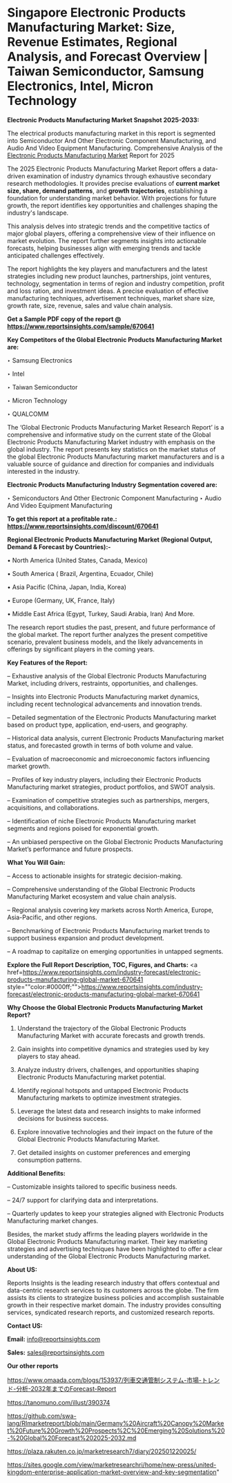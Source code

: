 # Singapore Electronic Products Manufacturing Market: Size, Revenue Estimates, Regional Analysis, and Forecast Overview | Taiwan Semiconductor, Samsung Electronics, Intel, Micron Technology

<strong>Electronic Products Manufacturing Market Snapshot 2025-2033:</strong>

The electrical products manufacturing market in this report is segmented into Semiconductor And Other Electronic Component Manufacturing, and Audio And Video Equipment Manufacturing. Comprehensive Analysis of the <a href=https://www.reportsinsights.com/sample/670641>Electronic Products Manufacturing Market</a> Report for 2025

The 2025 Electronic Products Manufacturing Market Report offers a data-driven examination of industry dynamics through exhaustive secondary research methodologies. It provides precise evaluations of <strong>current market size, share, demand patterns</strong>, and <strong>growth trajectories</strong>, establishing a foundation for understanding market behavior. With projections for future growth, the report identifies key opportunities and challenges shaping the industry's landscape.

This analysis delves into strategic trends and the competitive tactics of major global players, offering a comprehensive view of their influence on market evolution. The report further segments insights into actionable forecasts, helping businesses align with emerging trends and tackle anticipated challenges effectively.

The report highlights the key players and manufacturers and the latest strategies including new product launches, partnerships, joint ventures, technology, segmentation in terms of region and industry competition, profit and loss ration, and investment ideas. A precise evaluation of effective manufacturing techniques, advertisement techniques, market share size, growth rate, size, revenue, sales and value chain analysis.

<strong>Get a Sample PDF copy of the report @ <a href=https://www.reportsinsights.com/sample/670641 style=color:#0000ff;>https://www.reportsinsights.com/sample/670641</a></strong>

<strong>Key Competitors of the Global Electronic Products Manufacturing Market are:</strong>

‣ Samsung Electronics

‣ Intel

‣ Taiwan Semiconductor

‣ Micron Technology

‣ QUALCOMM

The ‘Global Electronic Products Manufacturing Market Research Report’ is a comprehensive and informative study on the current state of the Global Electronic Products Manufacturing Market industry with emphasis on the global industry. The report presents key statistics on the market status of the global Electronic Products Manufacturing market manufacturers and is a valuable source of guidance and direction for companies and individuals interested in the industry.

<strong>Electronic Products Manufacturing Industry Segmentation covered are:</strong>

‣ Semiconductors And Other Electronic Component Manufacturing
‣ Audio And Video Equipment Manufacturing

<strong>To get this report at a profitable rate.: <a href=https://www.reportsinsights.com/discount/670641 style=color:#0000ff;>https://www.reportsinsights.com/discount/670641</a></strong>

<strong>Regional Electronic Products Manufacturing Market (Regional Output, Demand &amp; Forecast by Countries):-</strong>

• North America (United States, Canada, Mexico)

• South America ( Brazil, Argentina, Ecuador, Chile)

• Asia Pacific (China, Japan, India, Korea)

• Europe (Germany, UK, France, Italy)

• Middle East Africa (Egypt, Turkey, Saudi Arabia, Iran) And More.

The research report studies the past, present, and future performance of the global market. The report further analyzes the present competitive scenario, prevalent business models, and the likely advancements in offerings by significant players in the coming years.

<strong>Key Features of the Report:</strong>

– Exhaustive analysis of the Global Electronic Products Manufacturing Market, including drivers, restraints, opportunities, and challenges.

– Insights into Electronic Products Manufacturing market dynamics, including recent technological advancements and innovation trends.

– Detailed segmentation of the Electronic Products Manufacturing market based on product type, application, end-users, and geography.

– Historical data analysis, current Electronic Products Manufacturing market status, and forecasted growth in terms of both volume and value.

– Evaluation of macroeconomic and microeconomic factors influencing market growth.

– Profiles of key industry players, including their Electronic Products Manufacturing market strategies, product portfolios, and SWOT analysis.

– Examination of competitive strategies such as partnerships, mergers, acquisitions, and collaborations.

– Identification of niche Electronic Products Manufacturing market segments and regions poised for exponential growth.

– An unbiased perspective on the Global Electronic Products Manufacturing Market’s performance and future prospects.

<strong>What You Will Gain:</strong>

– Access to actionable insights for strategic decision-making.

– Comprehensive understanding of the Global Electronic Products Manufacturing Market ecosystem and value chain analysis.

– Regional analysis covering key markets across North America, Europe, Asia-Pacific, and other regions.

– Benchmarking of Electronic Products Manufacturing market trends to support business expansion and product development.

– A roadmap to capitalize on emerging opportunities in untapped segments.

<strong>Explore the Full Report Description, TOC, Figures, and Charts:</strong>
<a href=https://www.reportsinsights.com/industry-forecast/electronic-products-manufacturing-global-market-670641 style=""color:#0000ff;"">https://www.reportsinsights.com/industry-forecast/electronic-products-manufacturing-global-market-670641</a>

<strong>Why Choose the Global Electronic Products Manufacturing Market Report?</strong>

1. Understand the trajectory of the Global Electronic Products Manufacturing Market with accurate forecasts and growth trends.

2. Gain insights into competitive dynamics and strategies used by key players to stay ahead.

3. Analyze industry drivers, challenges, and opportunities shaping Electronic Products Manufacturing market potential.

4. Identify regional hotspots and untapped Electronic Products Manufacturing markets to optimize investment strategies.

5. Leverage the latest data and research insights to make informed decisions for business success.

6. Explore innovative technologies and their impact on the future of the Global Electronic Products Manufacturing Market.

7. Get detailed insights on customer preferences and emerging consumption patterns.

<strong>Additional Benefits:</strong>

– Customizable insights tailored to specific business needs.

– 24/7 support for clarifying data and interpretations.

– Quarterly updates to keep your strategies aligned with Electronic Products Manufacturing market changes.

Besides, the market study affirms the leading players worldwide in the Global Electronic Products Manufacturing market. Their key marketing strategies and advertising techniques have been highlighted to offer a clear understanding of the Global Electronic Products Manufacturing market.

<strong><strong>About US</strong>:</strong>

Reports Insights is the leading research industry that offers contextual and data-centric research services to its customers across the globe. The firm assists its clients to strategize business policies and accomplish sustainable growth in their respective market domain. The industry provides consulting services, syndicated research reports, and customized research reports.

<strong>Contact US:</strong>

<p class=><b>Email:</b> <a href=mailto:info@reportsinsights.com>info@reportsinsights.com</a></p>
<p class=><b>Sales:</b> <a href=mailto:sales@reportsinsights.com>sales@reportsinsights.com</a></p>

<strong>Our other reports</strong>

<a href=https://www.omaada.com/blogs/153937/列車交通管制システム-市場-トレンド-分析-2032年までのForecast-Report>https://www.omaada.com/blogs/153937/列車交通管制システム-市場-トレンド-分析-2032年までのForecast-Report</a>

<a href=https://tanomuno.com/illust/390374>https://tanomuno.com/illust/390374</a>

<a href=https://github.com/swa-lang/RImarketreport/blob/main/Germany%20Aircraft%20Canopy%20Market%20Future%20Growth%20Prospects%2C%20Emerging%20Solutions%20-%20Global%20Forecast%202025-2032.md>https://github.com/swa-lang/RImarketreport/blob/main/Germany%20Aircraft%20Canopy%20Market%20Future%20Growth%20Prospects%2C%20Emerging%20Solutions%20-%20Global%20Forecast%202025-2032.md</a>

<a href=https://plaza.rakuten.co.jp/marketresearch7/diary/202501220025/>https://plaza.rakuten.co.jp/marketresearch7/diary/202501220025/</a>

<a href=https://sites.google.com/view/marketresearchri/home/new-press/united-kingdom-enterprise-application-market-overview-and-key-segmentation>https://sites.google.com/view/marketresearchri/home/new-press/united-kingdom-enterprise-application-market-overview-and-key-segmentation</a>"
